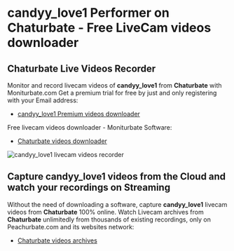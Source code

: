 # candyy_love1 Performer on Chaturbate - Free LiveCam videos downloader

## Chaturbate Live Videos Recorder

Monitor and record livecam videos of **candyy_love1** from **Chaturbate** with Moniturbate.com
Get a premium trial for free by just and only registering with your Email address:
* [candyy_love1 Premium videos downloader](https://moniturbate.com/request-demo-licence-key.html)

Free livecam videos downloader - Moniturbate Software:
* [Chaturbate videos downloader](https://moniturbate.com/moniturbate-download-software.html)

![candyy_love1 livecam videos recorder](https://peachurnet.com/templates/moniturbate-software.png)


## Capture candyy_love1 videos from the Cloud and watch your recordings on Streaming

Without the need of downloading a software, capture **candyy_love1** livecam videos from **Chaturbate** 100% online.
Watch Livecam archives from **Chaturbate** unlimitedly from thousands of existing recordings, only on Peachurbate.com and its websites network:
* [Chaturbate videos archives](https://peachurnet.com/)